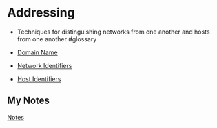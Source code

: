 # Addressing
- Techniques for distinguishing networks from one another and hosts from one another #glossary

- [Domain Name](domain-names.md)
- [Network Identifiers](network-identifiers.md)
- [Host Identifiers](host-identifiers.md)
## My Notes
[Notes](mynotes/addressing-notes.md)
